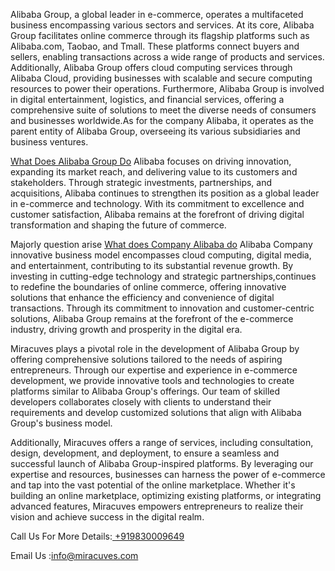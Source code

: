 Alibaba Group, a global leader in e-commerce, operates a multifaceted business encompassing various sectors and services. At its core, Alibaba Group facilitates online commerce through its flagship platforms such as Alibaba.com, Taobao, and Tmall. These platforms connect buyers and sellers, enabling transactions across a wide range of products and services. Additionally, Alibaba Group offers cloud computing services through Alibaba Cloud, providing businesses with scalable and secure computing resources to power their operations. Furthermore, Alibaba Group is involved in digital entertainment, logistics, and financial services, offering a comprehensive suite of solutions to meet the diverse needs of consumers and businesses worldwide.As for the company Alibaba, it operates as the parent entity of Alibaba Group, overseeing its various subsidiaries and business ventures. 

<a href="https://miracuves.com/product/alibaba-clone-script/">What Does Alibaba Group Do</a>
Alibaba focuses on driving innovation, expanding its market reach, and delivering value to its customers and stakeholders. Through strategic investments, partnerships, and acquisitions, Alibaba continues to strengthen its position as a global leader in e-commerce and technology. With its commitment to excellence and customer satisfaction, Alibaba remains at the forefront of driving digital transformation and shaping the future of commerce.

Majorly question arise <a href="https://miracuves.com/solutions/alibaba-clone/">What does Company Alibaba do</a>
 Alibaba Company innovative business model encompasses cloud computing, digital media, and entertainment, contributing to its substantial revenue growth. By investing in cutting-edge technology and strategic partnerships,continues to redefine the boundaries of online commerce, offering innovative solutions that enhance the efficiency and convenience of digital transactions. Through its commitment to innovation and customer-centric solutions, Alibaba Group remains at the forefront of the e-commerce industry, driving growth and prosperity in the digital era.

Miracuves plays a pivotal role in the development of Alibaba Group by offering comprehensive solutions tailored to the needs of aspiring entrepreneurs. Through our expertise and experience in e-commerce development, we provide innovative tools and technologies to create platforms similar to Alibaba Group's offerings. Our team of skilled developers collaborates closely with clients to understand their requirements and develop customized solutions that align with Alibaba Group's business model.

Additionally, Miracuves offers a range of services, including consultation, design, development, and deployment, to ensure a seamless and successful launch of Alibaba Group-inspired platforms. By leveraging our expertise and resources, businesses can harness the power of e-commerce and tap into the vast potential of the online marketplace. Whether it's building an online marketplace, optimizing existing platforms, or integrating advanced features, Miracuves empowers entrepreneurs to realize their vision and achieve success in the digital realm.

Call Us For More Details:<a href="https://miracuves.com/"> +919830009649</a>

Email Us :info@miracuves.com





